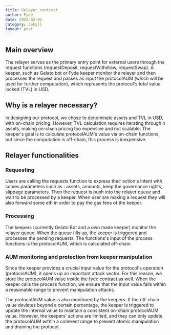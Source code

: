 ```yaml
---
title: Relayer contract
author: Fyde  
date: 2022-02-02
category: Jekyll
layout: post
---
```


## Main overview

The relayer serves as the primary entry point for external users through the request functions (requestDeposit, requestWithdraw, requestSwap). A keeper, such as Gelato bot or Fyde keeper monitor the relayer and then processes the request and passes as input the protocolAUM (which will be used for further computation), which represents the protocol's total value locked (TVL) in USD.

## Why is a relayer necessary? 

In designing our protocol, we chose to denominate assets and TVL in USD, with on-chain pricing. However, TVL calculation requires iterating through n assets, making on-chain pricing too expensive and not scalable. The keeper's goal is to calculate protocolAUM's value via on-chain functions, but since the computation is off-chain, this process is inexpensive.


## Relayer functionalities

### Requesting

Users are calling the requests function to express their action's intent with somes parameters such as : assets, amounts, keep the governance rights, slippage parameters. Then the request is push into the relayer queue and wait to be processed by a keeper. When user are making a request they will also forward some eth in order to pay the gas fees of the keeper.

### Processing

The keepers (currently Gelato Bot and a own made keeper) monitor the relayer queue. When the queue fills up, the keeper is triggered and processes the pending requests. The functions's input of the process functions is the protocolAUM, which is calculated off-chain.


### AUM monitoring and protection from keeper manipulation


Since the keeper provides a crucial input value for the protocol's operation (protocolAUM), it opens up an important attack vector. For this reason, we store the protocolAUM value inside the fyde contract as well. When the keeper calls the process function, we ensure that the input value falls within a reasonable range to prevent manipulation attacks.

The protocolAUM value is also monitored by the keepers. If the off-chain value deviates beyond a certain percentage, the keeper is triggered to update the internal value to maintain a consistent on-chain protocolAUM value. However, the keepers' actions are limited, and they can only update the protocolAUM within a coherent range to prevent atomic manipulation and draining the protocol.